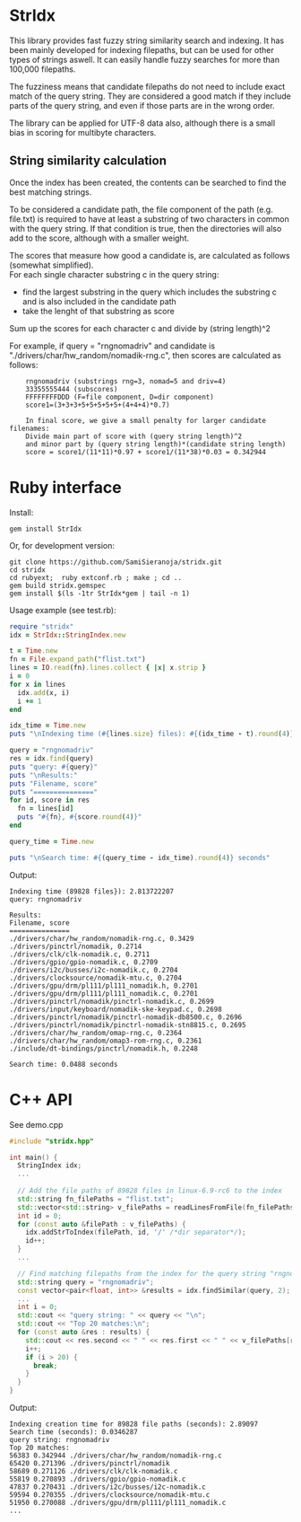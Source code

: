 # StrIdx
This library provides fast fuzzy string similarity search and indexing. It has been mainly developed for indexing filepaths, but can be used for other types of strings aswell. It can easily handle fuzzy searches for more than 100,000 filepaths.

The fuzziness means that candidate filepaths do not need to include exact match of the query string. They are considered a good match if they include parts of the query string, and even if those parts are in the wrong order.

The library can be applied for UTF-8 data also, although there is a small bias in scoring for multibyte characters.


## String similarity calculation

Once the index has been created, the contents can be searched to find the best matching strings. 

To be considered a candidate path, the file component of the path (e.g. file.txt)
is required to have at least a substring of two characters in common with the
query string. If that condition is true, then the directories will also add to the
score, although with a smaller weight.

The scores that measure how good a candidate is, are calculated as follows (somewhat simplified).  
For each single character substring c in the query string:

 - find the largest substring in the query which includes the substring c and is also included in the candidate path
 - take the lenght of that substring as score
    
Sum up the scores for each character c and divide by (string length)^2
  
For example, if query = "rngnomadriv" 
and candidate is "./drivers/char/hw_random/nomadik-rng.c", then scores are calculated as follows:
```
    rngnomadriv (substrings rng=3, nomad=5 and driv=4)
    33355555444 (subscores)
    FFFFFFFFDDD (F=file component, D=dir component)
    score1=(3+3+3+5+5+5+5+5+(4+4+4)*0.7)

    In final score, we give a small penalty for larger candidate filenames:
    Divide main part of score with (query string length)^2 
    and minor part by (query string length)*(candidate string length)
    score = score1/(11*11)*0.97 + score1/(11*38)*0.03 = 0.342944
```

# Ruby interface
Install:
```
gem install StrIdx
```

Or, for development version:
```
git clone https://github.com/SamiSieranoja/stridx.git
cd stridx
cd rubyext;  ruby extconf.rb ; make ; cd ..
gem build stridx.gemspec
gem install $(ls -1tr StrIdx*gem | tail -n 1)
```

Usage example (see test.rb):
```ruby
require "stridx"
idx = StrIdx::StringIndex.new

t = Time.new
fn = File.expand_path("flist.txt")
lines = IO.read(fn).lines.collect { |x| x.strip }
i = 0
for x in lines
  idx.add(x, i)
  i += 1
end

idx_time = Time.new 
puts "\nIndexing time (#{lines.size} files): #{(idx_time - t).round(4)} seconds"

query = "rngnomadriv"
res = idx.find(query)
puts "query: #{query}"
puts "\nResults:"
puts "Filename, score"
puts "==============="
for id, score in res
  fn = lines[id]
  puts "#{fn}, #{score.round(4)}"
end

query_time = Time.new 

puts "\nSearch time: #{(query_time - idx_time).round(4)} seconds"

```

Output:
```
Indexing time (89828 files}): 2.813722207
query: rngnomadriv

Results:
Filename, score
===============
./drivers/char/hw_random/nomadik-rng.c, 0.3429
./drivers/pinctrl/nomadik, 0.2714
./drivers/clk/clk-nomadik.c, 0.2711
./drivers/gpio/gpio-nomadik.c, 0.2709
./drivers/i2c/busses/i2c-nomadik.c, 0.2704
./drivers/clocksource/nomadik-mtu.c, 0.2704
./drivers/gpu/drm/pl111/pl111_nomadik.h, 0.2701
./drivers/gpu/drm/pl111/pl111_nomadik.c, 0.2701
./drivers/pinctrl/nomadik/pinctrl-nomadik.c, 0.2699
./drivers/input/keyboard/nomadik-ske-keypad.c, 0.2698
./drivers/pinctrl/nomadik/pinctrl-nomadik-db8500.c, 0.2696
./drivers/pinctrl/nomadik/pinctrl-nomadik-stn8815.c, 0.2695
./drivers/char/hw_random/omap-rng.c, 0.2364
./drivers/char/hw_random/omap3-rom-rng.c, 0.2361
./include/dt-bindings/pinctrl/nomadik.h, 0.2248

Search time: 0.0488 seconds
```


# C++ API
See demo.cpp
```cpp
#include "stridx.hpp"

int main() {
  StringIndex idx;
  ...
  
  // Add the file paths of 89828 files in linux-6.9-rc6 to the index
  std::string fn_filePaths = "flist.txt";
  std::vector<std::string> v_filePaths = readLinesFromFile(fn_filePaths);
  int id = 0;
  for (const auto &filePath : v_filePaths) {
    idx.addStrToIndex(filePath, id, '/' /*dir separator*/);
    id++;
  }
  ...

  // Find matching filepaths from the index for the query string "rngnomadriv"
  std::string query = "rngnomadriv";
  const vector<pair<float, int>> &results = idx.findSimilar(query, 2);
  ...
  int i = 0;
  std::cout << "query string: " << query << "\n";
  std::cout << "Top 20 matches:\n";
  for (const auto &res : results) {
    std::cout << res.second << " " << res.first << " " << v_filePaths[res.second] << "\n";
    i++;
    if (i > 20) {
      break;
    }
  }
}


```

Output:
```
Indexing creation time for 89828 file paths (seconds): 2.89097
Search time (seconds): 0.0346287
query string: rngnomadriv
Top 20 matches:
56383 0.342944 ./drivers/char/hw_random/nomadik-rng.c
65420 0.271396 ./drivers/pinctrl/nomadik
58689 0.271126 ./drivers/clk/clk-nomadik.c
55819 0.270893 ./drivers/gpio/gpio-nomadik.c
47837 0.270431 ./drivers/i2c/busses/i2c-nomadik.c
59594 0.270355 ./drivers/clocksource/nomadik-mtu.c
51950 0.270088 ./drivers/gpu/drm/pl111/pl111_nomadik.c
...

```

